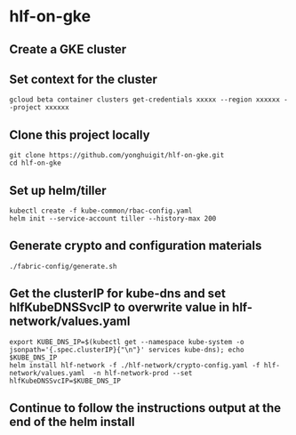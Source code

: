 # hlf-on-gke
## Create a GKE cluster
## Set context for the cluster
```
gcloud beta container clusters get-credentials xxxxx --region xxxxxx --project xxxxxx
```
## Clone this project locally
```
git clone https://github.com/yonghuigit/hlf-on-gke.git  
cd hlf-on-gke
```
## Set up helm/tiller
```
kubectl create -f kube-common/rbac-config.yaml  
helm init --service-account tiller --history-max 200
```
## Generate crypto and configuration materials
```
./fabric-config/generate.sh
```
## Get the clusterIP for kube-dns and set hlfKubeDNSSvcIP to overwrite value in hlf-network/values.yaml
```
export KUBE_DNS_IP=$(kubectl get --namespace kube-system -o jsonpath='{.spec.clusterIP}{"\n"}' services kube-dns); echo $KUBE_DNS_IP  
helm install hlf-network -f ./hlf-network/crypto-config.yaml -f hlf-network/values.yaml  -n hlf-network-prod --set hlfKubeDNSSvcIP=$KUBE_DNS_IP  
```
## Continue to follow the instructions output at the end of the helm install
